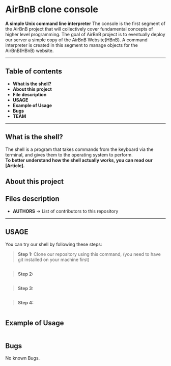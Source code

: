 # AirBnB clone console

**A simple Unix command line interpreter**
The console is the first segment of the AirBnB project that will collectively cover fundamental concepts of higher level programming. The goal of AirBnB project is to eventually deploy our server a simple copy of the AirBnB Website(HBnB). A command interpreter is created in this segment to manage objects for the AirBnB(HBnB) website.

****
## Table of contents
 - **What is the shell?**
 - **About this project**
 - **File description**
 - **USAGE**
 - **Example of Usage**
 - **Bugs**
 - **TEAM**
 ****

## What is the shell?
The shell is a program that takes commands from the keyboard via the terminal, and gives them to the operating system to perform.\
**To better understand how the shell actually works, you can read our [Article].**

## About this project

## Files description
 - **AUTHORS** -> List of contributors to this repository

****

## USAGE
You can try our shell by following these steps:
> **Step 1:** Clone our repository using this command, (you need to have git installed on your machine first)
````
````
> **Step 2:**
````
````
> **Step 3:** 
````
````
> **Step 4:**
````
````

## Example of Usage
````

````
## Bugs
No known Bugs.
